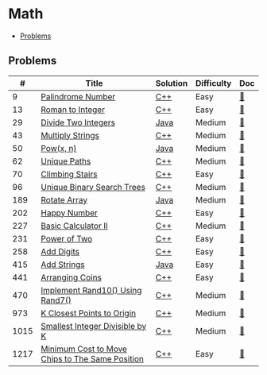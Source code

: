 # Math

- [Problems](#problems)

## Problems

| #   | Title | Solution | Difficulty | Doc |
| --- | ----- | -------- | ---------- | --- |
| 9 | [Palindrome Number](https://leetcode.com/problems/palindrome-number/) | [C++](../../code/cpp/9.cpp) | Easy | [📃](../../docs/9.%20Palindrome%20Number.md) |
| 13 | [Roman to Integer](https://leetcode.com/problems/roman-to-integer/) | [C++](../../code/cpp/13.cpp) | Easy | [📃](../../docs/13.%20Roman%20to%20Integer.md) |
| 29 | [Divide Two Integers](https://leetcode.com/problems/divide-two-integers/) | [Java](../../code/java/29.java) | Medium | [📃](../../docs/29.%20Divide%20Two%20Integers.md) |
| 43 | [Multiply Strings](https://leetcode.com/problems/multiply-strings/) | [C++](../../code/cpp/43.cpp) | Medium | [📃](../../docs/43.%20Multiply%20Strings.md) |
| 50 | [Pow(x, n)](https://leetcode.com/problems/powx-n/) | [Java](../../code/java/50.java) | Medium | [📃](../../docs/50.%20Pow%28x%2C%20n%29.md) |
| 62 | [Unique Paths](https://leetcode.com/problems/unique-paths/) | [C++](../../code/cpp/62.cpp) | Medium | [📃](../../docs/62.%20Unique%20Paths.md) |
| 70 | [Climbing Stairs](https://leetcode.com/problems/climbing-stairs/) | [C++](../../code/cpp/70.cpp) | Easy | [📃](../../docs/70.%20Climbing%20Stairs.md) |
| 96 | [Unique Binary Search Trees](https://leetcode.com/problems/unique-binary-search-trees/) | [C++](../../code/cpp/96.cpp) | Medium | [📃](../../docs/96.%20Unique%20Binary%20Search%20Trees.md) |
| 189 | [Rotate Array](https://leetcode.com/problems/rotate-array/) | [Java](../../code/java/189.java) | Medium | [📃](../../docs/189.%20Rotate%20Array.md) |
| 202 | [Happy Number](https://leetcode.com/problems/happy-number/) | [C++](../../code/cpp/202.cpp) | Easy | [📃](../../docs/202.%20Happy%20Number.md) |
| 227 | [Basic Calculator II](https://leetcode.com/problems/basic-calculator-ii/) | [C++](../../code/cpp/227.cpp) | Medium | [📃](../../docs/227.%20Basic%20Calculator%20II.md) |
| 231 | [Power of Two](https://leetcode.com/problems/power-of-two/) | [C++](../../code/cpp/231.cpp) | Easy | [📃](../../docs/231.%20Power%20of%20Two.md) |
| 258 | [Add Digits](https://leetcode.com/problems/add-digits/) | [C++](../../code/cpp/258.cpp) | Easy | [📃](../../docs/258.%20Add%20Digits.md) |
| 415 | [Add Strings](https://leetcode.com/problems/add-strings/) | [Java](../../code/java/415.java) | Easy | [📃](../../docs/415.%20Add%20Strings.md) |
| 441 | [Arranging Coins](https://leetcode.com/problems/arranging-coins/) | [C++](../../code/cpp/441.cpp) | Easy | [📃](../../docs/441.%20Arranging%20Coins.md) |
| 470 | [Implement Rand10() Using Rand7()](https://leetcode.com/problems/implement-rand10-using-rand7/) | [C++](../../code/cpp/470.cpp) | Medium | [📃](../../docs/470.%20Implement%20Rand10%28%29%20Using%20Rand7%28%29.md) |
| 973 | [K Closest Points to Origin](https://leetcode.com/problems/k-closest-points-to-origin/) | [C++](../../code/cpp/973.cpp) | Medium | [📃](../../docs/973.%20K%20Closest%20Points%20to%20Origin.md) |
| 1015 | [Smallest Integer Divisible by K](https://leetcode.com/problems/smallest-integer-divisible-by-k/) | [C++](../../code/cpp/1015.cpp) | Medium | [📃](../../docs/1015.%20Smallest%20Integer%20Divisible%20by%20K.md) |
| 1217 | [Minimum Cost to Move Chips to The Same Position](https://leetcode.com/problems/minimum-cost-to-move-chips-to-the-same-position/) | [C++](../../code/cpp/1217.cpp) | Easy | [📃](../../docs/1217.%20Minimum%20Cost%20to%20Move%20Chips%20to%20The%20Same%20Position.md) |
